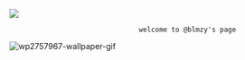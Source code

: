 ![](https://komarev.com/ghpvc/?username=blmzy&color=blueviolet)



                                    welcome to @blmzy's page
![wp2757967-wallpaper-gif](https://github.com/onetox/onetox/assets/115333069/a7af35d9-4501-4607-8822-2cb6dba56e64)



